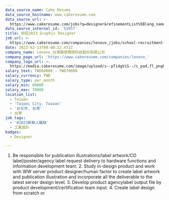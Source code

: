 ```yaml
---
data_source_name: Cake Resume
data_source_hostname: www.cakeresume.com
data_source_url: >-
  https://www.cakeresume.com/jobs?q=designer&refinementList%5Blang_name%5D%5B0%5D=English&refinementList%5Bsalary_type%5D=per_year
data_source_internal_id: '52957'
title: 校招2023 Graphic Designer
job_url: >-
  https://www.cakeresume.com/companies/lenovo_/jobs/school-recruitment-2023-graphich-designer
date: 2023-02-13T09:40:22.472Z
company_name: Lenovo_台灣聯想環球科技股份有限公司
company_page_url: 'https://www.cakeresume.com/companies/lenovo_'
company_logo_url: >-
  https://media.cakeresume.com/image/upload/s--pTi4gViS--/c_pad,fl_png8,h_200,w_200/v1671688212/ehgagkjuwio35ip4chdt.png
salary_text: TWD60000 - TWD70000
salary_currency: TWD
salary_type: per_month
salary_min: 60000
salary_max: 70000
location_list:
  - Taiwan
  - 'Taipei City, Taiwan'
  - '台北市, 台灣'
  - 台灣
job_tags:
  - '#2023新鮮人職缺'
  - 工業設計
badges:
  - Designer

---
```


1. Be responsible for publication illustrations/label artwork/CD label/poster/agency label request delivery to hardware functions and information development team. 2. Study in-design product and work with WW server product designer/human factor to create label artwork and publication illustration and incorporate all the deliverable to the latest server design level. 3. Develop product agencylabel output file by product development/certification team input. 4. Create label design from scratch or 